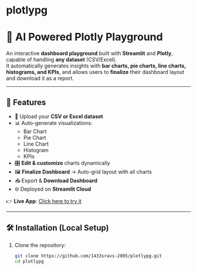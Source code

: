 # plotlypg

# 🎨 AI Powered Plotly Playground

An interactive **dashboard playground** built with **Streamlit** and **Plotly**, capable of handling **any dataset** (CSV/Excel).  
It automatically generates insights with **bar charts, pie charts, line charts, histograms, and KPIs**, and allows users to **finalize** their dashboard layout and download it as a report.

---

## 🚀 Features
- 📂 Upload your **CSV or Excel dataset**
- 📊 Auto-generate visualizations:
  - Bar Chart
  - Pie Chart
  - Line Chart
  - Histogram
  - KPIs
- 🎛️ **Edit & customize** charts dynamically
- 🖼️ **Finalize Dashboard** → Auto-grid layout with all charts
- 📥 Export & **Download Dashboard**
- 🌐 Deployed on **Streamlit Cloud**

👉 **Live App**: [Click here to try it](https://plotlypg-kweg2cqn8crsr9yglsgmnn.streamlit.app/)

---

## 🛠️ Installation (Local Setup)

1. Clone the repository:
   ```bash
   git clone https://github.com/1433sravs-2005/plotlypg.git
   cd plotlypg
